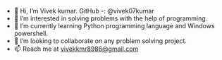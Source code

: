 - 👋 Hi, I’m Vivek kumar. GitHub -: @vivek07kumar
- 👀 I’m interested in solving problems with the help of programming.
- 🌱 I’m currently learning Python programming language and Windows powershell.
- 💞️ I’m looking to collaborate on any problem solving  project.
- 📫 Reach me at vivekkmr8986@gmail.com

<!---
vivek07kumar/vivek07kumar is a ✨ special ✨ repository because its `README.md` (this file) appears on your GitHub profile.
You can click the Preview link to take a look at your changes.
--->
